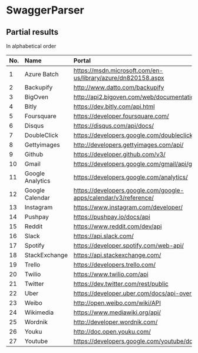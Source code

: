 # SwaggerParser

## Partial results

In alphabetical order

No. | Name | Portal | Result 
:--- | :--- | :--- | :---
1 | Azure Batch | https://msdn.microsoft.com/en-us/library/azure/dn820158.aspx | [azurebatch_statistic.json](https://github.com/kenmick/SwaggerParser/blob/master/data/azurebatch_statistic.json)
2 | Backupify | http://www.datto.com/backupify | [backupify_statistic.json](https://github.com/kenmick/SwaggerParser/blob/master/data/backupify_statistic.json)
3 | BigOven | http://api2.bigoven.com/web/documentation | [bigoven_statistic.json](https://github.com/kenmick/SwaggerParser/blob/master/data/bigoven_statistic.json)
4 | Bitly | https://dev.bitly.com/api.html | [bitly_statistic.json](https://github.com/kenmick/SwaggerParser/blob/master/data/bitly_statistic.json)
5 | Foursquare | https://developer.foursquare.com/ | [foursquare_statistic.json](https://github.com/kenmick/SwaggerParser/blob/master/data/foursquare_statistic.json)
6 | Disqus | https://disqus.com/api/docs/| [disqus_statistic.json](https://github.com/kenmick/SwaggerParser/blob/master/data/disqus_statistic.json)
7 | DoubleClick | https://developers.google.com/doubleclick-advertisers/ | [doubleclick_statistic.json](https://github.com/kenmick/SwaggerParser/blob/master/data/doubleclick_statistic.json)
8 | Gettyimages | http://developers.gettyimages.com/api/ | [gettyimages_statistic.json](https://github.com/kenmick/SwaggerParser/blob/master/data/gettyimages_statistic.json)
9 | Github | https://developer.github.com/v3/ | [github_statistic.json](https://github.com/kenmick/SwaggerParser/blob/master/data/github_statistic.json)
10 | Gmail | https://developers.google.com/gmail/api/guides/overview | [gmail_statistic.json](https://github.com/kenmick/SwaggerParser/blob/master/data/gmail_statistic.json)
11 | Google Analytics | https://developers.google.com/analytics/ | [googleanalytics_statistic.json](https://github.com/kenmick/SwaggerParser/blob/master/data/googleanalytics_statistic.json)
12 | Google Calendar | https://developers.google.com/google-apps/calendar/v3/reference/ | [googlecalendar_statistic.json](https://github.com/kenmick/SwaggerParser/blob/master/data/googlecalendar_statistic.json)
13 | Instagram | https://www.instagram.com/developer/ | [instagram_statistic.json](https://github.com/kenmick/SwaggerParser/blob/master/data/instagram_statistic.json)
14 | Pushpay | https://pushpay.io/docs/api | [pushpay_statistic.json](https://github.com/kenmick/SwaggerParser/blob/master/data/pushpay_statistic.json)
15 | Reddit | https://www.reddit.com/dev/api | [reddit_statistic.json](https://github.com/kenmick/SwaggerParser/blob/master/data/reddit_statistic.json)
16 | Slack | https://api.slack.com/ | [slack_statistic.json](https://github.com/kenmick/SwaggerParser/blob/master/data/slack_statistic.json)
17 | Spotify | https://developer.spotify.com/web-api/ | [spotify_statistic.json](https://github.com/kenmick/SwaggerParser/blob/master/data/spotify_statistic.json)
18 | StackExchange | https://api.stackexchange.com/ | [stackexchange_statistic.json](https://github.com/kenmick/SwaggerParser/blob/master/data/stackexchange_statistic.json)
19 | Trello | https://developers.trello.com/ | [trello_statistic.json](https://github.com/kenmick/SwaggerParser/blob/master/data/trello_statistic.json)
20 | Twilio | https://www.twilio.com/api | [twilio_statistic.json](https://github.com/kenmick/SwaggerParser/blob/master/data/twilio_statistic.json)
21 | Twitter | https://dev.twitter.com/rest/public | [twitter_statistic.json](https://github.com/kenmick/SwaggerParser/blob/master/data/twitter_statistic.json)
22 | Uber | https://developer.uber.com/docs/api-overview | [uber_statistic.json](https://github.com/kenmick/SwaggerParser/blob/master/data/uber_statistic.json)
23 | Weibo | http://open.weibo.com/wiki/API | [weibo_statistic.json](https://github.com/kenmick/SwaggerParser/blob/master/data/weibo_statistic.json)
24 | Wikimedia | https://www.mediawiki.org/api/ | [wikimedia_statistic.json](https://github.com/kenmick/SwaggerParser/blob/master/data/wikimedia_statistic.json)
25 | Wordnik | http://developer.wordnik.com/ | [wordnik_statistic.json](https://github.com/kenmick/SwaggerParser/blob/master/data/wordnik_statistic.json)
26 | Youku | http://doc.open.youku.com/ | [youku_statistic.json](https://github.com/kenmick/SwaggerParser/blob/master/data/youku_statistic.json)
27 | Youtube | https://developers.google.com/youtube/documentation/ | [youtube_statistic.json](https://github.com/kenmick/SwaggerParser/blob/master/data/youtube_statistic.json)
